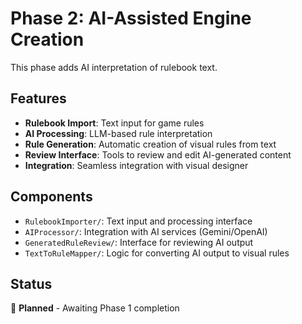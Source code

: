 # Phase 2: AI-Assisted Engine Creation

This phase adds AI interpretation of rulebook text.

## Features

- **Rulebook Import**: Text input for game rules
- **AI Processing**: LLM-based rule interpretation
- **Rule Generation**: Automatic creation of visual rules from text
- **Review Interface**: Tools to review and edit AI-generated content
- **Integration**: Seamless integration with visual designer

## Components

- `RulebookImporter/`: Text input and processing interface
- `AIProcessor/`: Integration with AI services (Gemini/OpenAI)
- `GeneratedRuleReview/`: Interface for reviewing AI output
- `TextToRuleMapper/`: Logic for converting AI output to visual rules

## Status

🚧 **Planned** - Awaiting Phase 1 completion